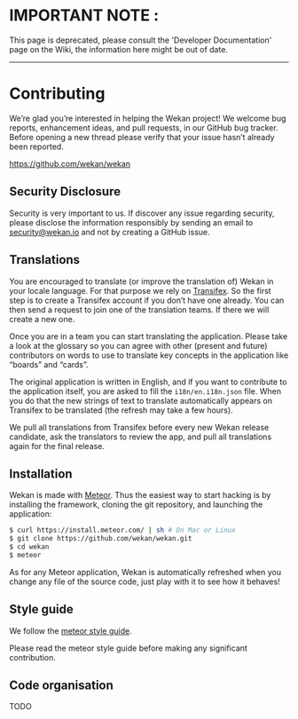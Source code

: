 # IMPORTANT NOTE :

This page is deprecated, please consult the 'Developer Documentation' page on the Wiki, the information here might be out of date.

---

# Contributing

We’re glad you’re interested in helping the Wekan project! We welcome bug
reports, enhancement ideas, and pull requests, in our GitHub bug tracker. Before
opening a new thread please verify that your issue hasn’t already been reported.

<https://github.com/wekan/wekan>

## Security Disclosure

Security is very important to us. If discover any issue regarding security,
please disclose the information responsibly by sending an email to
security@wekan.io and not by creating a GitHub issue.

## Translations

You are encouraged to translate (or improve the translation of) Wekan in your
locale language. For that purpose we rely on
[Transifex](https://www.transifex.com/projects/p/wekan). So the first step is to
create a Transifex account if you don’t have one already. You can then send a
request to join one of the translation teams. If there we will create a new one.

Once you are in a team you can start translating the application. Please take a
look at the glossary so you can agree with other (present and future)
contributors on words to use to translate key concepts in the application like
“boards” and “cards”.

The original application is written in English, and if you want to contribute to
the application itself, you are asked to fill the `i18n/en.i18n.json` file. When
you do that the new strings of text to translate automatically appears on
Transifex to be translated (the refresh may take a few hours).

We pull all translations from Transifex before every new Wekan release
candidate, ask the translators to review the app, and pull all translations
again for the final release.

## Installation

Wekan is made with [Meteor](https://www.meteor.com). Thus the easiest way to
start hacking is by installing the framework, cloning the git repository, and
launching the application:

```bash
$ curl https://install.meteor.com/ | sh # On Mac or Linux
$ git clone https://github.com/wekan/wekan.git
$ cd wekan
$ meteor
```

As for any Meteor application, Wekan is automatically refreshed when you change
any file of the source code, just play with it to see how it behaves!

## Style guide

We follow the
[meteor style guide](https://github.com/meteor/meteor/wiki/Meteor-Style-Guide).

Please read the meteor style guide before making any significant contribution.

## Code organisation

TODO
